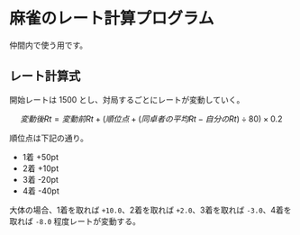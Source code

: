 # 麻雀のレート計算プログラム

仲間内で使う用です。

## レート計算式

開始レートは $1500$ とし、対局するごとにレートが変動していく。

```math
変動後Rt = 変動前Rt + (順位点 + (同卓者の平均Rt - 自分のRt) \div 80) \times 0.2
```

順位点は下記の通り。
- 1着 +50pt
- 2着 +10pt
- 3着 -20pt
- 4着 -40pt

大体の場合、1着を取れば `+10.0`、2着を取れば `+2.0`、3着を取れば `-3.0`、4着を取れば `-8.0` 程度レートが変動する。
